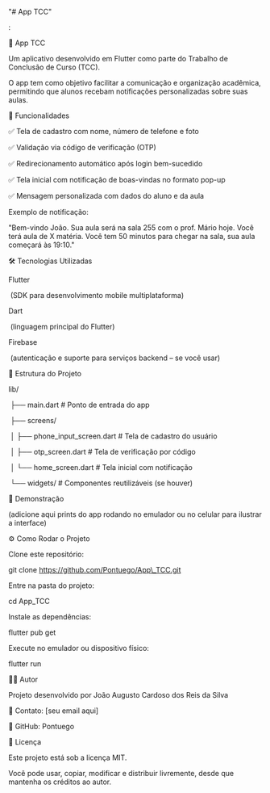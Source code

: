 "# App TCC"



:



📱 App TCC



Um aplicativo desenvolvido em Flutter como parte do Trabalho de Conclusão de Curso (TCC).

O app tem como objetivo facilitar a comunicação e organização acadêmica, permitindo que alunos recebam notificações personalizadas sobre suas aulas.



🚀 Funcionalidades



✅ Tela de cadastro com nome, número de telefone e foto



✅ Validação via código de verificação (OTP)



✅ Redirecionamento automático após login bem-sucedido



✅ Tela inicial com notificação de boas-vindas no formato pop-up



✅ Mensagem personalizada com dados do aluno e da aula



Exemplo de notificação:



"Bem-vindo João. Sua aula será na sala 255 com o prof. Mário hoje. Você terá aula de X matéria. Você tem 50 minutos para chegar na sala, sua aula começará às 19:10."



🛠️ Tecnologias Utilizadas



Flutter

&nbsp;(SDK para desenvolvimento mobile multiplataforma)



Dart

&nbsp;(linguagem principal do Flutter)



Firebase

&nbsp;(autenticação e suporte para serviços backend – se você usar)



📂 Estrutura do Projeto

lib/

&nbsp;├── main.dart                # Ponto de entrada do app

&nbsp;├── screens/

&nbsp;│    ├── phone\_input\_screen.dart   # Tela de cadastro do usuário

&nbsp;│    ├── otp\_screen.dart           # Tela de verificação por código

&nbsp;│    └── home\_screen.dart          # Tela inicial com notificação

&nbsp;└── widgets/                       # Componentes reutilizáveis (se houver)



📸 Demonstração



(adicione aqui prints do app rodando no emulador ou no celular para ilustrar a interface)



⚙️ Como Rodar o Projeto



Clone este repositório:



git clone https://github.com/Pontuego/App\_TCC.git





Entre na pasta do projeto:



cd App\_TCC





Instale as dependências:



flutter pub get





Execute no emulador ou dispositivo físico:



flutter run



👨‍💻 Autor



Projeto desenvolvido por João Augusto Cardoso dos Reis da Silva

📧 Contato: \[seu email aqui]

🔗 GitHub: Pontuego



📜 Licença



Este projeto está sob a licença MIT.

Você pode usar, copiar, modificar e distribuir livremente, desde que mantenha os créditos ao autor.


